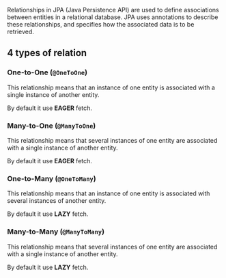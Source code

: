 Relationships in JPA (Java Persistence API) are used to define associations between entities in a relational database. JPA uses annotations to describe these relationships, and specifies how the associated data is to be retrieved. 

## 4 types of relation

### One-to-One (`@OneToOne`)

This relationship means that an instance of one entity is associated with a single instance of another entity.

By default it use **EAGER** fetch.

### Many-to-One (`@ManyToOne`)

This relationship means that several instances of one entity are associated with a single instance of another entity.

By default it use **EAGER** fetch.

### One-to-Many (`@OneToMany`)

This relationship means that an instance of one entity is associated with several instances of another entity.

By default it use **LAZY** fetch.

### Many-to-Many (`@ManyToMany`)

This relationship means that several instances of one entity are associated with a single instance of another entity.

By default it use **LAZY** fetch.
